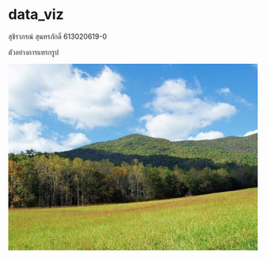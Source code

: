 # data_viz

สุชิราภรณ์ สุนทรภักดิ์ 613020619-0

ตัวอย่างการแทรกรูป

![949F3811-D6DE-41BD-8FFE-5079629B3C09](949F3811-D6DE-41BD-8FFE-5079629B3C09.jpeg)
